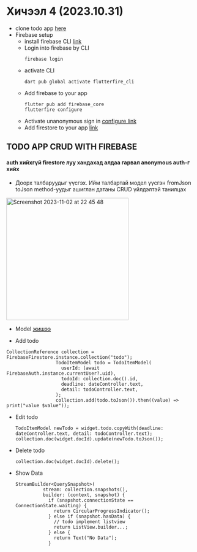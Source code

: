 # Хичээл 4 (2023.10.31)
- clone todo app [here](https://github.com/buyka98/alpha23)
- Firebase setup
  - install firebase CLI [link](https://firebase.google.com/docs/cli#mac-linux-auto-script)
  - Login into firebase by CLI
    ```
    firebase login
    ```
  - activate CLI
    ```
    dart pub global activate flutterfire_cli
    ```
   - Add firebase to your app
     ```
     flutter pub add firebase_core
     flutterfire configure
     ```
    - Activate unanonymous sign in [configure link](https://firebase.google.com/docs/auth/flutter/start)
    - Add firestore to your app [link](https://firebase.flutter.dev/docs/firestore/usage/)
## TODO APP CRUD WITH FIREBASE
#### auth хийхгүй firestore луу хандахад алдаа гарвал anonymous auth-г хийх
- Доорх талбаруудыг үүсгэх. Ийм талбартай модел үүсгэн fromJson toJson method-уудыг ашиглан датаны CRUD үйлдэлтэй танилцах
<img width="319" alt="Screenshot 2023-11-02 at 22 45 48" src="https://github.com/buyka98/flutter-lesson/assets/92565391/d128a255-b1fe-405a-891f-44699faf03ae">

- Model [жишээ]([lib/models/todo_item_model.dart](https://github.com/buyka98/alpha23/blob/main/lib/models/todo_item_model.dart)https://github.com/buyka98/alpha23/blob/main/lib/models/todo_item_model.dart)

-  Add todo
  ```
 CollectionReference collection = FirebaseFirestore.instance.collection("todo");
                    TodoItemModel todo = TodoItemModel(
                      userId: (await FirebaseAuth.instance.currentUser?.uid),
                      todoId: collection.doc().id,
                      deadline: dateController.text,
                      detail: todoController.text,
                    );
                    collection.add(todo.toJson()).then((value) => print("value $value"));
  ```
- Edit todo
  ```
  TodoItemModel newTodo = widget.todo.copyWith(deadline: dateController.text, detail: todoController.text);
  collection.doc(widget.docId).update(newTodo.toJson());
  ```
- Delete todo
  ```
  collection.doc(widget.docId).delete();
  ```
- Show Data
  ```
  StreamBuilder<QuerySnapshot>(
            stream: collection.snapshots(),
            builder: (context, snapshot) {
              if (snapshot.connectionState == ConnectionState.waiting) {
                return CircularProgressIndicator();
              } else if (snapshot.hasData) {
                // todo implement listview
                return ListView.builder...;
              } else {
                return Text("No Data");
              }
  ```

